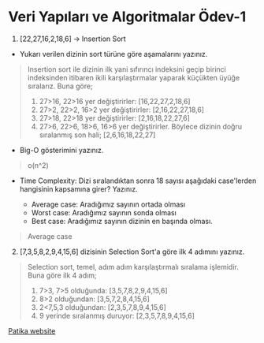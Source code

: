 # Veri Yapıları ve Algoritmalar Ödev-1


1. [22,27,16,2,18,6] -> Insertion Sort

* Yukarı verilen dizinin sort türüne göre aşamalarını yazınız.

> Insertion sort ile dizinin ilk yani sıfırıncı indeksini geçip birinci indeksinden itibaren ikili karşılaştırmalar yaparak küçükten üyüğe sıralarız.
> Buna göre;
>
> 
> 1. 27>16, 22>16 yer değiştirirler:  [16,22,27,2,18,6]
> 2. 27>2, 22>2, 16>2 yer değiştirirler:  [2,16,22,27,18,6]
> 3. 27>18, 22>18 yer değiştirirler:  [2,16,18,22,27,6]
> 4. 27>6, 22>6, 18>6, 16>6 yer değiştirirler. Böylece dizinin doğru sıralanmış son hali; [2,6,16,18,22,27]
* Big-O gösterimini yazınız.

> o(n^2)

* Time Complexity: Dizi sıralandıktan sonra 18 sayısı aşağıdaki case'lerden hangisinin kapsamına girer? Yazınız.

  * Average case: Aradığımız sayının ortada olması
  * Worst case: Aradığımız sayının sonda olması
  * Best case: Aradığımız sayının dizinin en başında olması.

> Average case


2. [7,3,5,8,2,9,4,15,6] dizisinin Selection Sort'a göre ilk 4 adımını yazınız.

> Selection sort, temel, adım adım karşılaştırmalı sıralama işlemidir. Buna göre ilk 4 adım;
> 
> 1. 7>3, 7>5 olduğunda:  [3,5,7,8,2,9,4,15,6]
> 2. 8>2 olduğundan: [3,5,7,2,8,4,15,6]
> 3. 2<7,5,3 olduğundan: [2,3,5,7,8,9,4,15,6]
> 4. 9 yerinde sıralanmış duruyor: [2,3,5,7,8,9,4,15,6]


[Patika website](www.patika.dev)